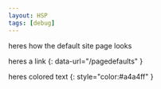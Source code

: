 ```yaml
---
layout: HSP
tags: [debug]
---
```


heres how the default site page looks

heres a link
{: data-url="/pagedefaults" }

heres colored text
{: style="color:#a4a4ff" }